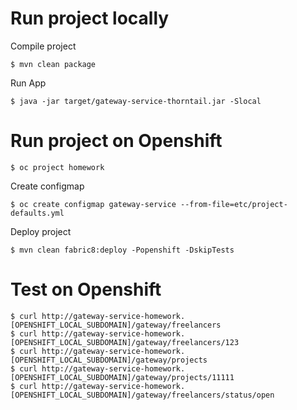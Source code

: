 # Run project locally

Compile project

	$ mvn clean package

Run App

	$ java -jar target/gateway-service-thorntail.jar -Slocal
	
# Run project on Openshift
 
	$ oc project homework

Create configmap	

	$ oc create configmap gateway-service --from-file=etc/project-defaults.yml

Deploy project	

	$ mvn clean fabric8:deploy -Popenshift -DskipTests
	
# Test on Openshift

	$ curl http://gateway-service-homework.[OPENSHIFT_LOCAL_SUBDOMAIN]/gateway/freelancers
	$ curl http://gateway-service-homework.[OPENSHIFT_LOCAL_SUBDOMAIN]/gateway/freelancers/123
	$ curl http://gateway-service-homework.[OPENSHIFT_LOCAL_SUBDOMAIN]/gateway/projects
	$ curl http://gateway-service-homework.[OPENSHIFT_LOCAL_SUBDOMAIN]/gateway/projects/11111
	$ curl http://gateway-service-homework.[OPENSHIFT_LOCAL_SUBDOMAIN]/gateway/freelancers/status/open

